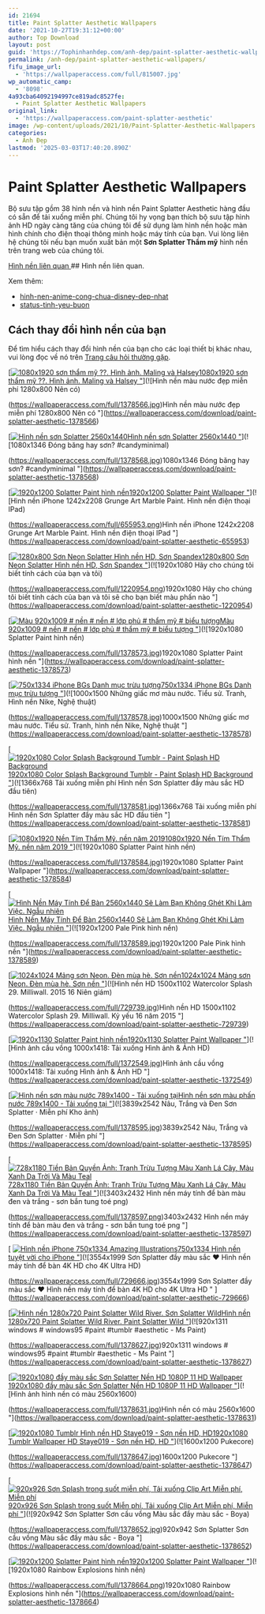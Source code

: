 ```yaml
---
id: 21694
title: Paint Splatter Aesthetic Wallpapers
date: '2021-10-27T19:31:12+00:00'
author: Top Download
layout: post
guid: 'https://Tophinhanhdep.com/anh-dep/paint-splatter-aesthetic-wallpapers/'
permalink: /anh-dep/paint-splatter-aesthetic-wallpapers/
fifu_image_url:
  - 'https://wallpaperaccess.com/full/815007.jpg'
wp_automatic_camp:
  - '8098'
4a93cba64092194997ce819adc8527fe:
  - Paint Splatter Aesthetic Wallpapers
original_link:
  - 'https://wallpaperaccess.com/paint-splatter-aesthetic'
image: /wp-content/uploads/2021/10/Paint-Splatter-Aesthetic-Wallpapers.jpg
categories:
  - Ảnh Đẹp
lastmod: '2025-03-03T17:40:20.890Z'
---
```

# Paint Splatter Aesthetic Wallpapers

Bộ sưu tập gồm 38 hình nền và hình nền Paint Splatter Aesthetic hàng đầu có sẵn để tải xuống miễn phí. Chúng tôi hy vọng bạn thích bộ sưu tập hình ảnh HD ngày càng tăng của chúng tôi để sử dụng làm hình nền hoặc màn hình chính cho điện thoại thông minh hoặc máy tính của bạn. Vui lòng liên hệ chúng tôi nếu bạn muốn xuất bản một **Sơn Splatter Thẩm mỹ** hình nền trên trang web của chúng tôi.

[Hình nền liên quan ](#related) ## Hình nền liên quan.

   
 Xem thêm:

   
- [hinh-nen-anime-cong-chua-disney-dep-nhat](https://tophinhanhdep.com/anh-anime/hinh-nen-anime-cong-chua-disney-dep-nhat/)
- [status-tinh-yeu-buon](https://tophinhanhdep.com/anh-tinh-yeu/status-tinh-yeu-buon/)

## Cách thay đổi hình nền của bạn

Để tìm hiểu cách thay đổi hình nền của bạn cho các loại thiết bị khác nhau, vui lòng đọc về nó trên [Trang câu hỏi thường gặp](https://tophinhanhdep.com/faq/).

  
[[![1080x1920 sơn thẩm mỹ ??.  Hình ảnh.  Maling và Halsey](https://wallpaperaccess.com/full/815007.jpg)1080x1920 sơn thẩm mỹ ??. Hình ảnh. Maling và Halsey "](https://wallpaperaccess.com/download/paint-splatter-aesthetic-815007)](![Hình nền màu nước đẹp miễn phí 1280x800 Nên có)

(https://wallpaperaccess.com/full/1378566.jpg)Hình nền màu nước đẹp miễn phí 1280x800 Nên có "](https://wallpaperaccess.com/download/paint-splatter-aesthetic-1378566)

[[![Hình nền sơn Splatter 2560x1440](https://wallpaperaccess.com/full/1077894.jpg)Hình nền sơn Splatter 2560x1440 "](https://wallpaperaccess.com/download/paint-splatter-aesthetic-1077894)](![1080x1346 Đóng băng hay sơn?  #candyminimal)

(https://wallpaperaccess.com/full/1378568.jpg)1080x1346 Đóng băng hay sơn? #candyminimal "](https://wallpaperaccess.com/download/paint-splatter-aesthetic-1378568)

[[![1920x1200 Splatter Paint hình nền](https://wallpaperaccess.com/full/1378569.jpg)1920x1200 Splatter Paint Wallpaper "](https://wallpaperaccess.com/download/paint-splatter-aesthetic-1378569)](![Hình nền iPhone 1242x2208 Grunge Art Marble Paint.  Hình nền điện thoại IPad)

(https://wallpaperaccess.com/full/655953.png)Hình nền iPhone 1242x2208 Grunge Art Marble Paint. Hình nền điện thoại IPad "](https://wallpaperaccess.com/download/paint-splatter-aesthetic-655953)

[[![1280x800 Sơn Neon Splatter Hình nền HD, Sơn Spandex](https://wallpaperaccess.com/full/566784.jpg)1280x800 Sơn Neon Splatter Hình nền HD, Sơn Spandex "](https://wallpaperaccess.com/download/paint-splatter-aesthetic-566784)](![1920x1080 Hãy cho chúng tôi biết tính cách của bạn và tôi)

(https://wallpaperaccess.com/full/1220954.png)1920x1080 Hãy cho chúng tôi biết tính cách của bạn và tôi sẽ cho bạn biết màu phấn nào "](https://wallpaperaccess.com/download/paint-splatter-aesthetic-1220954)

[[![Màu 920x1009 # nền # nền # lớp phủ # thẩm mỹ # biểu tượng](https://wallpaperaccess.com/full/1378572.png)Màu 920x1009 # nền # nền # lớp phủ # thẩm mỹ # biểu tượng "](https://wallpaperaccess.com/download/paint-splatter-aesthetic-1378572)](![1920x1080 Splatter Paint hình nền)

(https://wallpaperaccess.com/full/1378573.jpg)1920x1080 Splatter Paint hình nền "](https://wallpaperaccess.com/download/paint-splatter-aesthetic-1378573)

[[![750x1334 iPhone BGs Danh mục trừu tượng](https://wallpaperaccess.com/full/744999.jpg)750x1334 iPhone BGs Danh mục trừu tượng "](https://wallpaperaccess.com/download/paint-splatter-aesthetic-744999)](![1000x1500 Những giấc mơ màu nước.  Tiểu sử.  Tranh, Hình nền Nike, Nghệ thuật)

(https://wallpaperaccess.com/full/1378578.jpg)1000x1500 Những giấc mơ màu nước. Tiểu sử. Tranh, hình nền Nike, Nghệ thuật "](https://wallpaperaccess.com/download/paint-splatter-aesthetic-1378578)

[[![1920x1080 Color Splash Background Tumblr - Paint Splash HD Background](https://wallpaperaccess.com/full/1378579.jpg)1920x1080 Color Splash Background Tumblr - Paint Splash HD Background "](https://wallpaperaccess.com/download/paint-splatter-aesthetic-1378579)](![1366x768 Tải xuống miễn phí Hình nền Sơn Splatter đầy màu sắc HD đầu tiên)

(https://wallpaperaccess.com/full/1378581.jpg)1366x768 Tải xuống miễn phí Hình nền Sơn Splatter đầy màu sắc HD đầu tiên "](https://wallpaperaccess.com/download/paint-splatter-aesthetic-1378581)

[[![1080x1920 Nền Tím Thẩm Mỹ.  nền năm 2019](https://wallpaperaccess.com/full/815031.jpg)1080x1920 Nền Tím Thẩm Mỹ. nền năm 2019 "](https://wallpaperaccess.com/download/paint-splatter-aesthetic-815031)](![1920x1080 Splatter Paint hình nền)

(https://wallpaperaccess.com/full/1378584.jpg)1920x1080 Splatter Paint Wallpaper "](https://wallpaperaccess.com/download/paint-splatter-aesthetic-1378584)

[[![Hình Nền Máy Tính Để Bàn 2560x1440 Sẽ Làm Bạn Không Ghét Khi Làm Việc.  Ngẫu nhiên](https://wallpaperaccess.com/full/807402.jpg)Hình Nền Máy Tính Để Bàn 2560x1440 Sẽ Làm Bạn Không Ghét Khi Làm Việc. Ngẫu nhiên "](https://wallpaperaccess.com/download/paint-splatter-aesthetic-807402)](![1920x1200 Pale Pink hình nền)

(https://wallpaperaccess.com/full/1378589.jpg)1920x1200 Pale Pink hình nền "](https://wallpaperaccess.com/download/paint-splatter-aesthetic-1378589)

[[![1024x1024 Mảng sơn Neon.  Đèn mùa hè.  Sơn nền](https://wallpaperaccess.com/full/1378590.jpg)1024x1024 Mảng sơn Neon. Đèn mùa hè. Sơn nền "](https://wallpaperaccess.com/download/paint-splatter-aesthetic-1378590)](![Hình nền HD 1500x1102 Watercolor Splash 29.  Milliwall.  2015 16 Niên giám)

(https://wallpaperaccess.com/full/729739.jpg)Hình nền HD 1500x1102 Watercolor Splash 29. Milliwall. Kỷ yếu 16 năm 2015 "](https://wallpaperaccess.com/download/paint-splatter-aesthetic-729739)

[[![1920x1130 Splatter Paint hình nền](https://wallpaperaccess.com/full/1378591.jpg)1920x1130 Splatter Paint Wallpaper "](https://wallpaperaccess.com/download/paint-splatter-aesthetic-1378591)](![Hình ảnh cầu vồng 1000x1418: Tải xuống Hình ảnh & Ảnh HD)

(https://wallpaperaccess.com/full/1372549.jpg)Hình ảnh cầu vồng 1000x1418: Tải xuống Hình ảnh &amp; Ảnh HD "](https://wallpaperaccess.com/download/paint-splatter-aesthetic-1372549)

[[![Hình nền sơn màu nước 789x1400 - Tải xuống tại](https://wallpaperaccess.com/full/1378437.jpg)Hình nền sơn màu phấn nước 789x1400 - Tải xuống tại "](https://wallpaperaccess.com/download/paint-splatter-aesthetic-1378437)](![3839x2542 Nâu, Trắng và Đen Sơn Splatter · Miễn phí Kho ảnh)

(https://wallpaperaccess.com/full/1378595.jpg)3839x2542 Nâu, Trắng và Đen Sơn Splatter · Miễn phí "](https://wallpaperaccess.com/download/paint-splatter-aesthetic-1378595)

[[![728x1180 Tiền Bản Quyền Ảnh: Tranh Trừu Tượng Màu Xanh Lá Cây, Màu Xanh Da Trời Và Màu Teal](https://wallpaperaccess.com/full/1378596.jpg)728x1180 Tiền Bản Quyền Ảnh: Tranh Trừu Tượng Màu Xanh Lá Cây, Màu Xanh Da Trời Và Màu Teal "](https://wallpaperaccess.com/download/paint-splatter-aesthetic-1378596)](![3403x2432 Hình nền máy tính để bàn màu đen và trắng - sơn bắn tung toé png)

(https://wallpaperaccess.com/full/1378597.png)3403x2432 Hình nền máy tính để bàn màu đen và trắng - sơn bắn tung toé png "](https://wallpaperaccess.com/download/paint-splatter-aesthetic-1378597)

[ [![Hình nền iPhone 750x1334 Amazing Illustrations](https://wallpaperaccess.com/full/1378604.jpg)750x1334 Hình nền tuyệt vời cho iPhone "](https://wallpaperaccess.com/download/paint-splatter-aesthetic-1378604)](![3554x1999 Sơn Splatter đầy màu sắc ❤ Hình nền máy tính để bàn 4K HD cho 4K Ultra HD)

(https://wallpaperaccess.com/full/729666.jpg)3554x1999 Sơn Splatter đầy màu sắc ❤ Hình nền máy tính để bàn 4K HD cho 4K Ultra HD " ](https://wallpaperaccess.com/download/paint-splatter-aesthetic-729666)

[[![Hình nền 1280x720 Paint Splatter Wild River.  Sơn Splatter Wild](https://wallpaperaccess.com/full/1378623.jpg)Hình nền 1280x720 Paint Splatter Wild River. Paint Splatter Wild "](https://wallpaperaccess.com/download/paint-splatter-aesthetic-1378623)](![920x1311 windows # windows95 #paint #tumblr #aesthetic - Ms Paint)

(https://wallpaperaccess.com/full/1378627.jpg)920x1311 windows # windows95 #paint #tumblr #aesthetic - Ms Paint "](https://wallpaperaccess.com/download/paint-splatter-aesthetic-1378627)

[[![1920x1080 đầy màu sắc Sơn Splatter Nền HD 1080P 11 HD Wallpaper](https://wallpaperaccess.com/full/1378630.jpg)1920x1080 đầy màu sắc Sơn Splatter Nền HD 1080P 11 HD Wallpaper "](https://wallpaperaccess.com/download/paint-splatter-aesthetic-1378630)](![Hình ảnh hình nền có màu 2560x1600)

(https://wallpaperaccess.com/full/1378631.jpg)Hình nền có màu 2560x1600 "](https://wallpaperaccess.com/download/paint-splatter-aesthetic-1378631)

[[![1920x1080 Tumblr Hình nền HD Staye019 - Sơn nền HD, HD](https://wallpaperaccess.com/full/1378640.jpg)1920x1080 Tumblr Wallpaper HD Staye019 - Sơn nền HD, HD "](https://wallpaperaccess.com/download/paint-splatter-aesthetic-1378640)](![1600x1200 Pukecore)

(https://wallpaperaccess.com/full/1378647.jpg)1600x1200 Pukecore "](https://wallpaperaccess.com/download/paint-splatter-aesthetic-1378647)

[[![920x926 Sơn Splash trong suốt miễn phí, Tải xuống Clip Art Miễn phí, Miễn phí](https://wallpaperaccess.com/full/1378650.jpg)920x926 Sơn Splash trong suốt Miễn phí, Tải xuống Clip Art Miễn phí, Miễn phí "](https://wallpaperaccess.com/download/paint-splatter-aesthetic-1378650)](![920x942 Sơn Splatter Sơn cầu vồng Màu sắc đầy màu sắc - Boya)

(https://wallpaperaccess.com/full/1378652.jpg)920x942 Sơn Splatter Sơn cầu vồng Màu sắc đầy màu sắc - Boya "](https://wallpaperaccess.com/download/paint-splatter-aesthetic-1378652)

[[![1920x1200 Splatter Paint hình nền](https://wallpaperaccess.com/full/1378658.jpg)1920x1200 Splatter Paint Wallpaper "](https://wallpaperaccess.com/download/paint-splatter-aesthetic-1378658)](![1920x1080 Rainbow Explosions hình nền)

(https://wallpaperaccess.com/full/1378664.png)1920x1080 Rainbow Explosions hình nền "](https://wallpaperaccess.com/download/paint-splatter-aesthetic-1378664)
